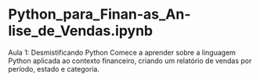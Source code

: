 # Python_para_Finan-as_An-lise_de_Vendas.ipynb
Aula 1: Desmistificando Python Comece a aprender sobre a linguagem Python aplicada ao contexto financeiro, criando um relatório de vendas por período, estado e categoria.
